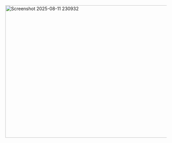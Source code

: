 <img width="1255" height="415" alt="Screenshot 2025-08-11 230932" src="https://github.com/user-attachments/assets/b11d0413-9bd4-46bd-a4ca-ec7f560c2a3e" />
